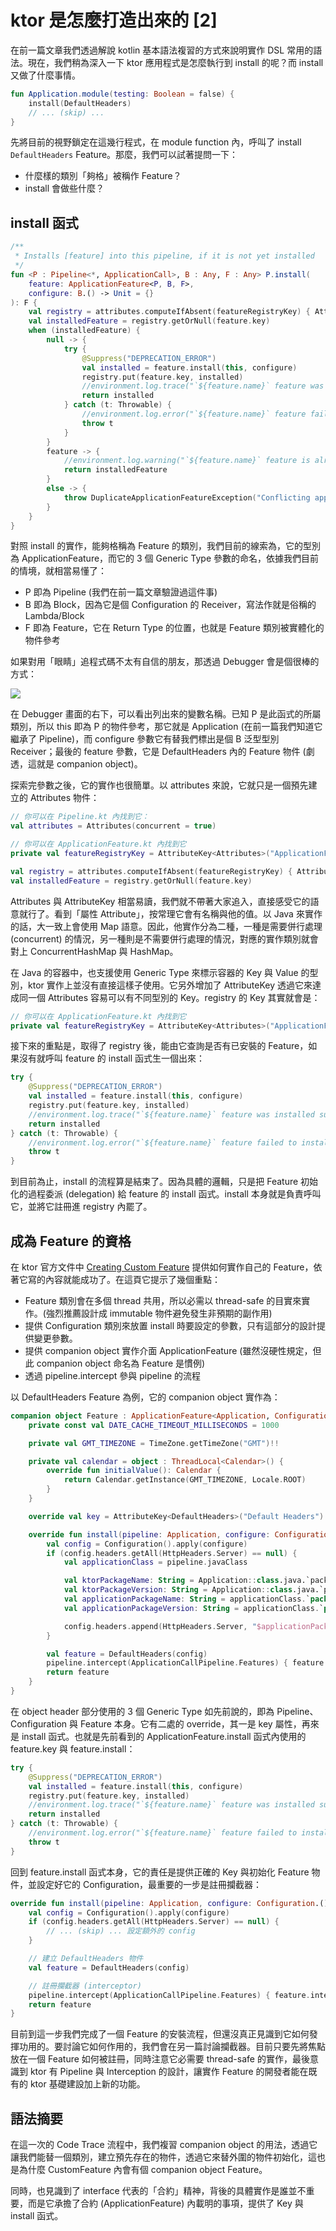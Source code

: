 # ktor 是怎麼打造出來的 [2]

在前一篇文章我們透過解說 kotlin 基本語法複習的方式來說明實作 DSL 常用的語法。現在，我們稍為深入一下 ktor 應用程式是怎麼執行到 install 的呢？而 install 又做了什麼事情。

```kotlin
fun Application.module(testing: Boolean = false) {
    install(DefaultHeaders)
    // ... (skip) ...
}
```

先將目前的視野鎖定在這幾行程式，在 module function 內，呼叫了 install `DefaultHeaders` Feature。那麼，我們可以試著提問一下：

* 什麼樣的類別「夠格」被稱作 Feature？
* install 會做些什麼？

## install 函式

```kotlin
/**
 * Installs [feature] into this pipeline, if it is not yet installed
 */
fun <P : Pipeline<*, ApplicationCall>, B : Any, F : Any> P.install(
    feature: ApplicationFeature<P, B, F>,
    configure: B.() -> Unit = {}
): F {
    val registry = attributes.computeIfAbsent(featureRegistryKey) { Attributes(true) }
    val installedFeature = registry.getOrNull(feature.key)
    when (installedFeature) {
        null -> {
            try {
                @Suppress("DEPRECATION_ERROR")
                val installed = feature.install(this, configure)
                registry.put(feature.key, installed)
                //environment.log.trace("`${feature.name}` feature was installed successfully.")
                return installed
            } catch (t: Throwable) {
                //environment.log.error("`${feature.name}` feature failed to install.", t)
                throw t
            }
        }
        feature -> {
            //environment.log.warning("`${feature.name}` feature is already installed")
            return installedFeature
        }
        else -> {
            throw DuplicateApplicationFeatureException("Conflicting application feature is already installed with the same key as `${feature.key.name}`")
        }
    }
}
```

對照 install 的實作，能夠格稱為 Feature 的類別，我們目前的線索為，它的型別為 ApplicationFeature，而它的 3 個 Generic Type 參數的命名，依據我們目前的情境，就相當易懂了：

* P 即為 Pipeline (我們在前一篇文章驗證過這件事)
* B 即為 Block，因為它是個 Configuration 的 Receiver，寫法作就是俗稱的 Lambda/Block
* F 即為 Feature，它在 Return Type 的位置，也就是 Feature 類別被實體化的物件參考

如果對用「眼睛」追程式碼不太有自信的朋友，那透過 Debugger 會是個很棒的方式：

![](ktor2-debugger-install.png)

在 Debugger 畫面的右下，可以看出列出來的變數名稱。已知 P 是此函式的所屬類別，所以 this 即為 P 的物件參考，那它就是 Application (在前一篇我們知道它繼承了 Pipeline)，而 configure 參數它有替我們標出是個 B 泛型型別 Receiver；最後的 feature 參數，它是 DefaultHeaders 內的 Feature 物件 (劇透，這就是 companion object)。

探索完參數之後，它的實作也很簡單。以 attributes 來說，它就只是一個預先建立的 Attributes 物件：

```kotlin
// 你可以在 Pipeline.kt 內找到它：
val attributes = Attributes(concurrent = true)

// 你可以在 ApplicationFeature.kt 內找到它
private val featureRegistryKey = AttributeKey<Attributes>("ApplicationFeatureRegistry")
```

```kotlin
val registry = attributes.computeIfAbsent(featureRegistryKey) { Attributes(true) }
val installedFeature = registry.getOrNull(feature.key)
```

Attributes 與 AttributeKey 相當易讀，我們就不帶著大家追入，直接感受它的語意就行了。看到「屬性 Attribute」，按常理它會有名稱與他的值。以 Java 來實作的話，大一致上會使用 Map 語意。因此，他實作分為二種，一種是需要併行處理 (concurrent) 的情況，另一種則是不需要併行處理的情況，對應的實作類別就會對上 ConcurrentHashMap 與 HashMap。

在 Java 的容器中，也支援使用 Generic Type 來標示容器的 Key 與 Value 的型別，ktor 實作上並沒有直接這樣子使用。它另外增加了 AttributeKey 透過它來達成同一個 Attributes 容易可以有不同型別的 Key。registry 的 Key 其實就會是：

```kotlin
// 你可以在 ApplicationFeature.kt 內找到它
private val featureRegistryKey = AttributeKey<Attributes>("ApplicationFeatureRegistry")
```

接下來的重點是，取得了 registry 後，能由它查詢是否有已安裝的 Feature，如果沒有就呼叫 feature 的 install 函式生一個出來：

```kotlin
try {
    @Suppress("DEPRECATION_ERROR")
    val installed = feature.install(this, configure)
    registry.put(feature.key, installed)
    //environment.log.trace("`${feature.name}` feature was installed successfully.")
    return installed
} catch (t: Throwable) {
    //environment.log.error("`${feature.name}` feature failed to install.", t)
    throw t
}
```

到目前為止，install 的流程算是結束了。因為具體的邏輯，只是把 Feature 初始化的過程委派 (delegation) 給 feature 的 install 函式。install 本身就是負責呼叫它，並將它註冊進 registry 內罷了。

## 成為 Feature 的資格

在 ktor 官方文件中 [Creating Custom Feature](https://ktor.io/advanced/features.html) 提供如何實作自己的 Feature，依著它寫的內容就能成功了。在這頁它提示了幾個重點：

* Feature 類別會在多個 thread 共用，所以必需以 thread-safe 的目實來實作。(強烈推薦設計成 immutable 物件避免發生非預期的副作用)
* 提供 Configuration 類別來放置 install 時要設定的參數，只有這部分的設計提供變更參數。
* 提供 companion object 實作介面 ApplicationFeature (雖然沒硬性規定，但此 companion object 命名為 Feature 是慣例)
* 透過 pipeline.intercept 參與 pipeline 的流程

以 DefaultHeaders Feature 為例，它的 companion object 實作為：

```kotlin
companion object Feature : ApplicationFeature<Application, Configuration, DefaultHeaders> {
    private const val DATE_CACHE_TIMEOUT_MILLISECONDS = 1000

    private val GMT_TIMEZONE = TimeZone.getTimeZone("GMT")!!

    private val calendar = object : ThreadLocal<Calendar>() {
        override fun initialValue(): Calendar {
            return Calendar.getInstance(GMT_TIMEZONE, Locale.ROOT)
        }
    }

    override val key = AttributeKey<DefaultHeaders>("Default Headers")

    override fun install(pipeline: Application, configure: Configuration.() -> Unit): DefaultHeaders {
        val config = Configuration().apply(configure)
        if (config.headers.getAll(HttpHeaders.Server) == null) {
            val applicationClass = pipeline.javaClass

            val ktorPackageName: String = Application::class.java.`package`.implementationTitle ?: "ktor"
            val ktorPackageVersion: String = Application::class.java.`package`.implementationVersion ?: "debug"
            val applicationPackageName: String = applicationClass.`package`.implementationTitle ?: applicationClass.simpleName
            val applicationPackageVersion: String = applicationClass.`package`.implementationVersion ?: "debug"

            config.headers.append(HttpHeaders.Server, "$applicationPackageName/$applicationPackageVersion $ktorPackageName/$ktorPackageVersion")
        }

        val feature = DefaultHeaders(config)
        pipeline.intercept(ApplicationCallPipeline.Features) { feature.intercept(call) }
        return feature
    }
}
```

在 object header 部分使用的 3 個 Generic Type 如先前說的，即為 Pipeline、Configuration 與 Feature 本身。它有二處的 override，其一是 key 屬性，再來是 install 函式。也就是先前看到的 ApplicationFeature.install 函式內使用的 feature.key 與 feature.install：

```kotlin
try {
    @Suppress("DEPRECATION_ERROR")
    val installed = feature.install(this, configure)
    registry.put(feature.key, installed)
    //environment.log.trace("`${feature.name}` feature was installed successfully.")
    return installed
} catch (t: Throwable) {
    //environment.log.error("`${feature.name}` feature failed to install.", t)
    throw t
}
```

回到 feature.install 函式本身，它的責任是提供正確的 Key 與初始化 Feature 物件，並設定好它的 Configuration，最重要的一步是註冊攔截器：

```kotlin
override fun install(pipeline: Application, configure: Configuration.() -> Unit): DefaultHeaders {
    val config = Configuration().apply(configure)
    if (config.headers.getAll(HttpHeaders.Server) == null) {
        // ... (skip) ... 設定額外的 config
    }

    // 建立 DefaultHeaders 物件
    val feature = DefaultHeaders(config)

    // 註冊攔截器 (interceptor)
    pipeline.intercept(ApplicationCallPipeline.Features) { feature.intercept(call) }
    return feature
}
```

目前到這一步我們完成了一個 Feature 的安裝流程，但還沒真正見識到它如何發揮功用的。要討論它如何作用的，我們會在另一篇討論攔截器。目前只要先將焦點放在一個 Feature 如何被註冊，同時注意它必需要 thread-safe 的實作，最後意識到 ktor 有 Pipeline 與 Interception 的設計，讓實作 Feature 的開發者能在既有的 ktor 基礎建設加上新的功能。

## 語法摘要 

在這一次的 Code Trace 流程中，我們複習 companion object 的用法，透過它讓我們能替一個類別，建立預先存在的物件，透過它來替外圍的物件初始化，這也是為什麼 CustomFeature 內會有個 companion object Feature。

同時，也見識到了 interface 代表的「合約」精神，背後的具體實作是誰並不重要，而是它承擔了合約 (ApplicationFeature) 內載明的事項，提供了 Key 與 install 函式。